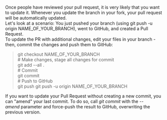 <p>Once people have reviewed your pull request, it is very likely  that you want to update it. Whenever you update the branch in your fork, your  pull request will be automatically updated.<br>
  Let's look at a scenario: You just pushed  your branch (using&nbsp;git push -u origin NAME_OF_YOUR_BRANCH), went to GitHub, and created a Pull Request.<br>
  To update the PR with additional changes, edit your files in  your branch - then, commit the changes and push them to GitHub:<br>
<div>
  <blockquote>
    <p>git checkout NAME_OF_YOUR_BRANCH<br>
      # Make changes, stage all changes for commit<br>
      git add --all .<br>
      # Commit<br>
      git commit<br>
      # Push to GitHub<br>
      git push git push -u origin NAME_OF_YOUR_BRANCH</p>
  </blockquote>
</div>
<p>If you want to update your Pull Request  without creating a new commit, you can &quot;amend&quot; your last commit. To  do so, call&nbsp;<em>git commit</em><em>&nbsp;</em>with  the&nbsp;<em>--amend</em><em>&nbsp;</em>parameter  and force-push the result to GitHub, overwriting the previous version.</p>
